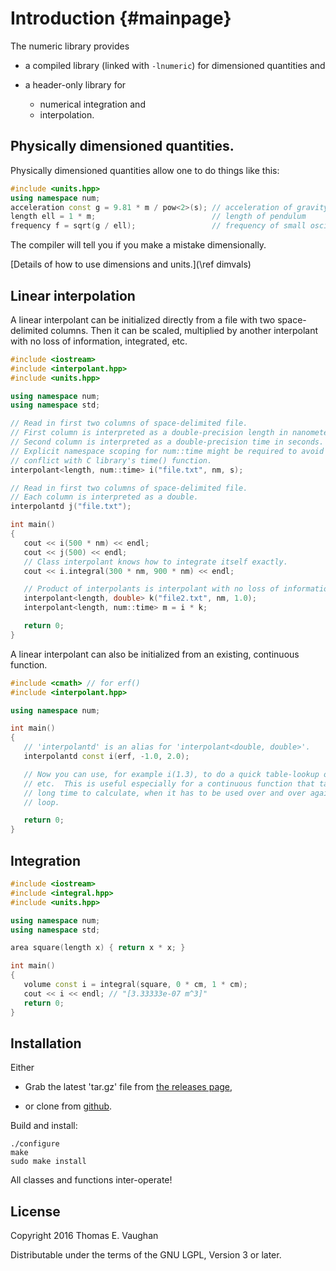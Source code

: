 
# Introduction  {#mainpage}

The numeric library provides

 - a compiled library (linked with `-lnumeric`) for dimensioned quantities and

 - a header-only library for
   - numerical integration and
   - interpolation.

## Physically dimensioned quantities.

Physically dimensioned quantities allow one to do things like this:
```cpp
#include <units.hpp>
using namespace num;
acceleration const g = 9.81 * m / pow<2>(s); // acceleration of gravity
length ell = 1 * m;                          // length of pendulum
frequency f = sqrt(g / ell);                 // frequency of small oscillations
```
The compiler will tell you if you make a mistake dimensionally.

[Details of how to use dimensions and units.](\ref dimvals)

## Linear interpolation

A linear interpolant can be initialized directly from a file with two
space-delimited columns.  Then it can be scaled, multiplied by another
interpolant with no loss of information, integrated, etc.

```cpp
#include <iostream>
#include <interpolant.hpp>
#include <units.hpp>

using namespace num;
using namespace std;

// Read in first two columns of space-delimited file.
// First column is interpreted as a double-precision length in nanometers.
// Second column is interpreted as a double-precision time in seconds.
// Explicit namespace scoping for num::time might be required to avoid
// conflict with C library's time() function.
interpolant<length, num::time> i("file.txt", nm, s);

// Read in first two columns of space-delimited file.
// Each column is interpreted as a double.
interpolantd j("file.txt");

int main()
{
   cout << i(500 * nm) << endl;
   cout << j(500) << endl;
   // Class interpolant knows how to integrate itself exactly.
   cout << i.integral(300 * nm, 900 * nm) << endl;

   // Product of interpolants is interpolant with no loss of information.
   interpolant<length, double> k("file2.txt", nm, 1.0);
   interpolant<length, num::time> m = i * k;

   return 0;
}
```

A linear interpolant can also be initialized from an existing, continuous
function.

```.cpp
#include <cmath> // for erf()
#include <interpolant.hpp>

using namespace num;

int main()
{
   // 'interpolantd' is an alias for 'interpolant<double, double>'.
   interpolantd const i(erf, -1.0, 2.0);

   // Now you can use, for example i(1.3), to do a quick table-lookup of erf(),
   // etc.  This is useful especially for a continuous function that takes a
   // long time to calculate, when it has to be used over and over again in a
   // loop.

   return 0;
}
```

## Integration

```cpp
#include <iostream>
#include <integral.hpp>
#include <units.hpp>

using namespace num;
using namespace std;

area square(length x) { return x * x; }

int main()
{
   volume const i = integral(square, 0 * cm, 1 * cm);
   cout << i << endl; // "[3.33333e-07 m^3]"
   return 0;
}
```

## Installation

Either

 - Grab the latest 'tar.gz' file from [the releases
   page](https://github.com/tevaughan/numeric/releases),

 - or clone from [github](https://github.com/tevaughan/numeric).

Build and install:
```
./configure
make
sudo make install
```

All classes and functions inter-operate!

## License

Copyright 2016
Thomas E. Vaughan

Distributable under the terms of the GNU LGPL, Version 3 or later.

